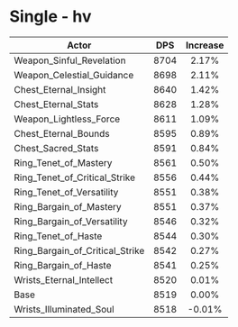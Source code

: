 # Single - hv
| Actor | DPS | Increase |
|---|:---:|:---:|
|Weapon_Sinful_Revelation|8704|2.17%|
|Weapon_Celestial_Guidance|8698|2.11%|
|Chest_Eternal_Insight|8640|1.42%|
|Chest_Eternal_Stats|8628|1.28%|
|Weapon_Lightless_Force|8611|1.09%|
|Chest_Eternal_Bounds|8595|0.89%|
|Chest_Sacred_Stats|8591|0.84%|
|Ring_Tenet_of_Mastery|8561|0.50%|
|Ring_Tenet_of_Critical_Strike|8556|0.44%|
|Ring_Tenet_of_Versatility|8551|0.38%|
|Ring_Bargain_of_Mastery|8551|0.37%|
|Ring_Bargain_of_Versatility|8546|0.32%|
|Ring_Tenet_of_Haste|8544|0.30%|
|Ring_Bargain_of_Critical_Strike|8542|0.27%|
|Ring_Bargain_of_Haste|8541|0.25%|
|Wrists_Eternal_Intellect|8520|0.01%|
|Base|8519|0.00%|
|Wrists_Illuminated_Soul|8518|-0.01%|
